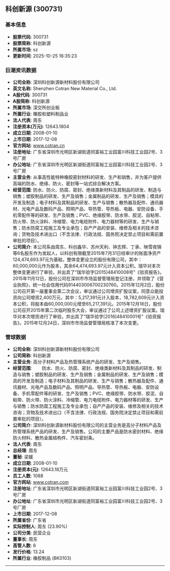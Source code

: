 ## 科创新源 (300731)

### 基本信息

- **股票代码**: 300731
- **股票简称**: 科创新源
- **所属市场**: sz
- **更新时间**: 2025-10-25 16:35:23

### 巨潮资讯数据

- **公司全称**: 深圳科创新源新材料股份有限公司
- **英文名称**: Shenzhen Cotran New Material Co., Ltd.
- **A股代码**: 300731
- **A股简称**: 科创新源
- **所属市场**: 深交所创业板
- **所属行业**: 橡胶和塑料制品业
- **法人代表**: 周东
- **注册资本(万元)**: 12643.1804
- **成立日期**: 2008-01-10
- **上市日期**: 2017-12-08
- **官方网站**: www.cotran.cn
- **注册地址**: 广东省深圳市光明区新湖街道同富裕工业园富川科技工业园2号、3号厂房
- **办公地址**: 广东省深圳市光明区新湖街道同富裕工业园富川科技工业园2号、3号厂房
- **主营业务**: 从事高性能特种橡胶密封材料的研发、生产和销售，并为客户提供高端的防水、绝缘、防火、密封等一站式综合解决方案。
- **经营范围**: 防水、防火、防腐、密封、绝缘类新材料及其制品的研发、制造与销售；塑胶制品的研发、生产及销售；金属制品的研发、生产及销售；模具的开发及制造；电子材料及其制品的研发、生产与销售；散热器及配件、通讯器材、光电产品及数码产品、照明产品、导热管、导热板、电器、安防设备、手机零配件等的研发、生产及销售；PVC、绝缘胶带、防水带、胶泥、自粘带、防火带、防火涂料、冷缩管、电力电缆附件、电力器材等的研发、生产与销售；防水防腐工程施工及专业承包；自产产品的安装、维修及相关的技术咨询；货物及技术进出口（不含法律、行政法规、国务院决定禁止项目和需前置审批的项目）。
- **公司简介**: 本公司系由周东、科创鑫华、苏州天利、钟志辉、丁承、映雪夜锦等6名股东作为发起人，以科创有限截至2015年7月31日经审计的账面净资产124,474,693.97元为基础，整体变更设立的股份有限公司，其中：60,000,000元作为股本，其余64,474,693.97元计入资本公积。瑞华对本次整体变更进行了审验，并出具了“瑞华验字[2015]48410008号”《验资报告》。2015年11月12日，股份公司在深圳市市场监督管理局登记注册，并领取了《营业执照》，统一社会信用代码914403006700230760。2015年12月2日，股份公司召开第一届董事会第二次会议，审议通过公司增资扩股议案，同意众能投资向公司增资2,400万元，其中：5,217,391元计入股本，18,782,609元计入资本公积，将股本由60,000,000元增至65,217,391元。2015年12月18日，股份公司召开2015年第二次临时股东大会，审议通过了公司上述增资扩股议案。瑞华对本次增资进行了审验，并出具了“瑞华验字[2016]48410001号”《验资报告》。2015年12月24日，深圳市市场监督管理局核准了本次变更。

### 雪球数据

- **公司全称**: 深圳科创新源新材料股份有限公司
- **公司简称**: 科创新源
- **主营业务**: 高分子材料产品及热管理系统产品的研发、生产及销售。
- **经营范围**: 　　防水、防火、防腐、密封、绝缘类新材料及其制品的研发、制造与销售；塑胶制品的研发、生产及销售；金属制品的研发、生产及销售；模具的开发及制造；电子材料及其制品的研发、生产与销售；散热器及配件、通讯器材、光电产品及数码产品、照明产品、导热管、导热板、电器、安防设备、手机零配件等的研发、生产及销售；PVC、绝缘胶带、防水带、胶泥、自粘带、防火带、防火涂料、冷缩管、电力电缆附件、电力器材等的研发、生产与销售；防水防腐工程施工及专业承包；自产产品的安装、维修及相关的技术咨询；货物及技术进出口（不含法律、行政法规、国务院决定禁止项目和需前置审批的项目）。
- **公司简介**: 深圳科创新源新材料股份有限公司的主营业务是高分子材料产品及热管理系统产品的研发、生产及销售。公司的主要产品是防水密封材料、绝缘防火材料、散热金属结构件、汽车密封条。
- **法人代表**: 周东
- **总经理**: 周东
- **董秘**: 梁媛
- **成立日期**: 2008-01-10
- **注册资本(元)**: 12643.18万元
- **员工人数**: 1088
- **官方网站**: www.cotran.com
- **注册地址**: 广东省深圳市光明区新湖街道同富裕工业园富川科技工业园2号、3号厂房
- **办公地址**: 广东省深圳市光明区新湖街道同富裕工业园富川科技工业园2号、3号厂房
- **上市日期**: 2017-12-08
- **所属省份**: 广东省
- **实际控制人**: 周东 (23.90%)
- **公司分类**: 民营企业
- **董事长**: 周东
- **高管人数**: 8
- **发行价格**: 13.24
- **所属行业**: 橡胶制品 (BK0103)

---